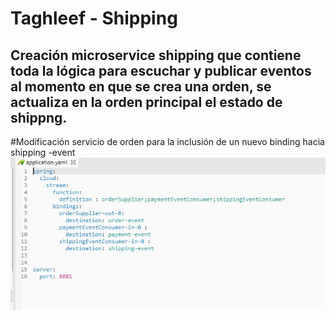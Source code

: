 # Taghleef - Shipping

## Creación microservice shipping que contiene toda la lógica para escuchar y publicar eventos al momento en que se crea una orden, se actualiza en la orden principal el estado de shippng.

#Modificación servicio de orden para la inclusión de un nuevo binding hacia shipping -event
![alt text](https://github.com/agsking1993/shipping/blob/main/order.jpg)

